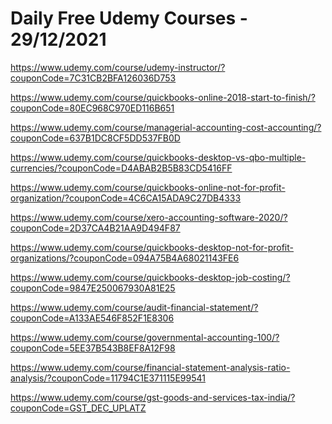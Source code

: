 # Daily Free Udemy Courses - 29/12/2021

https://www.udemy.com/course/udemy-instructor/?couponCode=7C31CB2BFA126036D753
https://www.udemy.com/course/quickbooks-online-2018-start-to-finish/?couponCode=80EC968C970ED116B651
https://www.udemy.com/course/managerial-accounting-cost-accounting/?couponCode=637B1DC8CF5DD537FB0D
https://www.udemy.com/course/quickbooks-desktop-vs-qbo-multiple-currencies/?couponCode=D4ABAB2B5B83CD5416FF
https://www.udemy.com/course/quickbooks-online-not-for-profit-organization/?couponCode=4C6CA15ADA9C27DB4333
https://www.udemy.com/course/xero-accounting-software-2020/?couponCode=2D37CA4B21AA9D494F87
https://www.udemy.com/course/quickbooks-desktop-not-for-profit-organizations/?couponCode=094A75B4A68021143FE6
https://www.udemy.com/course/quickbooks-desktop-job-costing/?couponCode=9847E250067930A81E25
https://www.udemy.com/course/audit-financial-statement/?couponCode=A133AE546F852F1E8306
https://www.udemy.com/course/governmental-accounting-100/?couponCode=5EE37B543B8EF8A12F98
https://www.udemy.com/course/financial-statement-analysis-ratio-analysis/?couponCode=11794C1E371115E99541
https://www.udemy.com/course/gst-goods-and-services-tax-india/?couponCode=GST_DEC_UPLATZ
